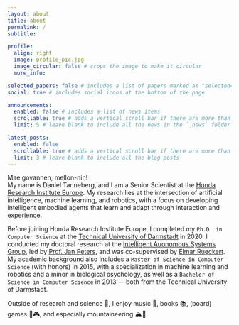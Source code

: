 ```yaml
---
layout: about
title: about
permalink: /
subtitle: 

profile:
  align: right
  image: profile_pic.jpg
  image_circular: false # crops the image to make it circular
  more_info: 

selected_papers: false # includes a list of papers marked as "selected={true}"
social: true # includes social icons at the bottom of the page

announcements:
  enabled: false # includes a list of news items
  scrollable: true # adds a vertical scroll bar if there are more than 3 news items
  limit: 5 # leave blank to include all the news in the `_news` folder

latest_posts:
  enabled: false
  scrollable: true # adds a vertical scroll bar if there are more than 3 new posts items
  limit: 3 # leave blank to include all the blog posts
---
```


Mae govannen, mellon-nin!\
My name is Daniel Tanneberg, and I am a Senior Scientist at the [Honda Research Institute Europe](https://www.honda-ri.de).
My research lies at the intersection of artificial intelligence, machine learning, and robotics, with a focus on developing intelligent embodied agents that learn and adapt through interaction and experience.

Before joining Honda Research Institute Europe, I completed my `Ph.D. in Computer Science` at the [Technical University of Darmstadt](https://www.tu-darmstadt.de/index.en.jsp) in 2020. I conducted my doctoral research at the [Intelligent Auonomous Systems Group](https://www.ias.informatik.tu-darmstadt.de), led by [Prof. Jan Peters](https://www.ias.informatik.tu-darmstadt.de/Team/JanPeters), and was co-supervised by [Elmar Rueckert](https://cps.unileoben.ac.at/prof-elmar-rueckert/). 
My academic background also includes a `Master of Science in Computer Science` (with honors) in 2015, with a specialization in machine learning and robotics and a minor in biological psychology, as well as a `Bachelor of Science in Computer Science` in 2013 — both from the Technical University of Darmstadt.

Outside of research and science 🤖, I enjoy music 🎸, books 📚, (board) games 🎲🎮, and especially mountaineering 🏔️🧗. 